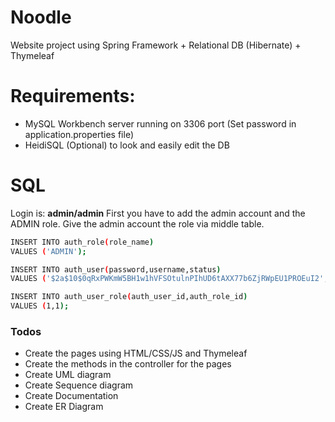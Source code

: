 # Noodle
Website project using Spring Framework + Relational DB (Hibernate) + Thymeleaf
# Requirements:
- MySQL Workbench server running on 3306 port (Set password in application.properties file)
- HeidiSQL (Optional) to look and easily edit the DB

# SQL 
Login is: **admin/admin**
First you have to add the admin account and the ADMIN role.
Give the admin account the role via middle table.
```sh
INSERT INTO auth_role(role_name)
VALUES ('ADMIN');

INSERT INTO auth_user(password,username,status)
VALUES ('$2a$10$0qRxPWKmW5BH1w1hVFSOtulnPIhUD6tAXX77b6ZjRWpEU1PROEuI2','admin','VERIFIED');

INSERT INTO auth_user_role(auth_user_id,auth_role_id)
VALUES (1,1);
```
### Todos

 - Create the pages using HTML/CSS/JS and Thymeleaf
 - Create the methods in the controller for the pages
 - Create UML diagram
 - Create Sequence diagram
 - Create Documentation
 - Create ER Diagram
